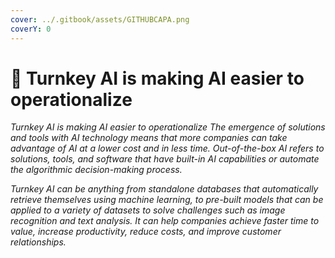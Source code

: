 ```yaml
---
cover: ../.gitbook/assets/GITHUBCAPA.png
coverY: 0
---
```


# 🧿 Turnkey AI is making AI easier to operationalize

_Turnkey AI is making AI easier to operationalize The emergence of solutions and tools with AI technology means that more companies can take advantage of AI at a lower cost and in less time. Out-of-the-box AI refers to solutions, tools, and software that have built-in AI capabilities or automate the algorithmic decision-making process._

_Turnkey AI can be anything from standalone databases that automatically retrieve themselves using machine learning, to pre-built models that can be applied to a variety of datasets to solve challenges such as image recognition and text analysis. It can help companies achieve faster time to value, increase productivity, reduce costs, and improve customer relationships._
